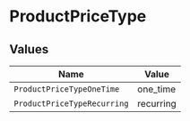 # ProductPriceType


## Values

| Name                        | Value                       |
| --------------------------- | --------------------------- |
| `ProductPriceTypeOneTime`   | one_time                    |
| `ProductPriceTypeRecurring` | recurring                   |